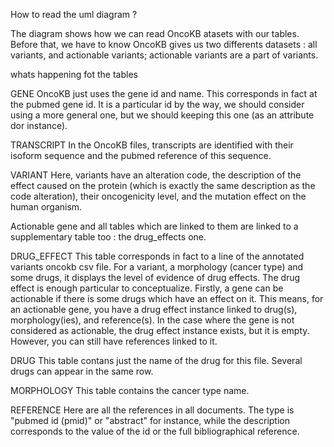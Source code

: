 How to read the uml diagram ?

The diagram shows how we can read OncoKB atasets with our tables.
Before that, we have to know OncoKB gives us two differents datasets : all variants, and actionable variants; actionable variants are a part of variants.

whats happening fot the tables


GENE
OncoKB just uses the gene id and name. This corresponds in fact at the pubmed gene id. It is a particular id by the way, we should consider using a more general one, but we should keeping this one (as an attribute dor instance).


TRANSCRIPT
In the OncoKB files, transcripts are identified with their isoform sequence and the pubmed reference of this sequence.

VARIANT
Here, variants have an alteration code, the description of the effect caused on the protein (which is exactly the same description as the code alteration), their oncogenicity level, and the mutation effect on the human organism.

Actionable gene and all tables which are linked to them are linked to a supplementary table too : the drug_effects one.

DRUG_EFFECT
This table corresponds in fact to a line of the annotated variants oncokb csv file. For a variant, a morphology (cancer type) and some drugs, it displays the level of evidence of drug effects.
The drug effect is enough particular to conceptualize.
Firstly, a gene can be actionable if there is some drugs which have an effect on it. This means, for an actionable gene, you have a drug effect instance linked to drug(s), morphology(ies), and reference(s).
In the case where the gene is not considered as actionable, the drug effect instance exists, but it is empty. However, you can still have references linked to it.

DRUG
This table contans just the name of the drug for this file.
Several drugs can appear in the same row.

MORPHOLOGY
This table contains the cancer type name.

REFERENCE
Here are all the references in all documents. The type is "pubmed id (pmid)" or "abstract" for instance, while the description corresponds to the value of the id or the full bibliographical reference.